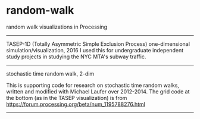 # random-walk
random walk visualizations in Processing

-----

TASEP-1D (Totally Asymmetric Simple Exclusion Process) one-dimensional simulation/visualization, 2016
I used this for undergraduate independent study projects in studying the NYC MTA's subway traffic.

-----

stochastic time random walk, 2-dim

This is supporting code for research on stochastic time random walks, written and modified with Michael Laufer over 2012-2014.
The grid code at the bottom (as in the TASEP visualization) is from https://forum.processing.org/beta/num_1195788276.html

-----
